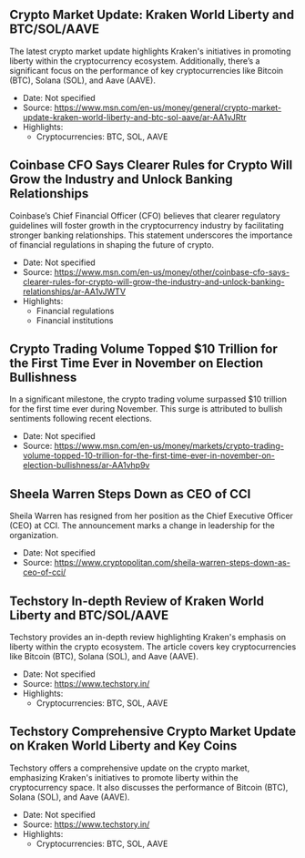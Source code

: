 ## Crypto Market Update: Kraken World Liberty and BTC/SOL/AAVE

The latest crypto market update highlights Kraken's initiatives in promoting liberty within the cryptocurrency ecosystem. Additionally, there’s a significant focus on the performance of key cryptocurrencies like Bitcoin (BTC), Solana (SOL), and Aave (AAVE).

- Date: Not specified
- Source: https://www.msn.com/en-us/money/general/crypto-market-update-kraken-world-liberty-and-btc-sol-aave/ar-AA1vJRtr
- Highlights:
    - Cryptocurrencies: BTC, SOL, AAVE

## Coinbase CFO Says Clearer Rules for Crypto Will Grow the Industry and Unlock Banking Relationships

Coinbase’s Chief Financial Officer (CFO) believes that clearer regulatory guidelines will foster growth in the cryptocurrency industry by facilitating stronger banking relationships. This statement underscores the importance of financial regulations in shaping the future of crypto.

- Date: Not specified
- Source: https://www.msn.com/en-us/money/other/coinbase-cfo-says-clearer-rules-for-crypto-will-grow-the-industry-and-unlock-banking-relationships/ar-AA1vJWTV
- Highlights:
    - Financial regulations
    - Financial institutions

## Crypto Trading Volume Topped $10 Trillion for the First Time Ever in November on Election Bullishness

In a significant milestone, the crypto trading volume surpassed $10 trillion for the first time ever during November. This surge is attributed to bullish sentiments following recent elections.

- Date: Not specified
- Source: https://www.msn.com/en-us/money/markets/crypto-trading-volume-topped-10-trillion-for-the-first-time-ever-in-november-on-election-bullishness/ar-AA1vhp9v

## Sheela Warren Steps Down as CEO of CCI

Sheila Warren has resigned from her position as the Chief Executive Officer (CEO) at CCI. The announcement marks a change in leadership for the organization.

- Date: Not specified
- Source: https://www.cryptopolitan.com/sheila-warren-steps-down-as-ceo-of-cci/

## Techstory In-depth Review of Kraken World Liberty and BTC/SOL/AAVE

Techstory provides an in-depth review highlighting Kraken's emphasis on liberty within the crypto ecosystem. The article covers key cryptocurrencies like Bitcoin (BTC), Solana (SOL), and Aave (AAVE).

- Date: Not specified
- Source: https://www.techstory.in/
- Highlights:
    - Cryptocurrencies: BTC, SOL, AAVE

## Techstory Comprehensive Crypto Market Update on Kraken World Liberty and Key Coins

Techstory offers a comprehensive update on the crypto market, emphasizing Kraken's initiatives to promote liberty within the cryptocurrency space. It also discusses the performance of Bitcoin (BTC), Solana (SOL), and Aave (AAVE).

- Date: Not specified
- Source: https://www.techstory.in/
- Highlights:
    - Cryptocurrencies: BTC, SOL, AAVE